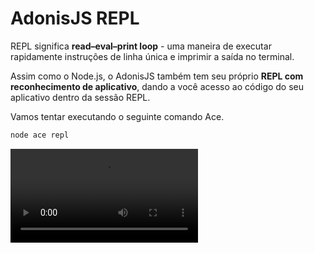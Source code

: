 # AdonisJS REPL

REPL significa **read–eval–print loop** - uma maneira de executar rapidamente instruções de linha única e imprimir a saída no terminal.

Assim como o Node.js, o AdonisJS também tem seu próprio **REPL com reconhecimento de aplicativo**, dando a você acesso ao código do seu aplicativo dentro da sessão REPL.

Vamos tentar executando o seguinte comando Ace.

```sh
node ace repl
```

<video src="/docs/assets/adonis-repl_ibios2.mp4" controls />

## Métodos auxiliares
Escrever as instruções `import` dentro do REPL requer um pouco mais de digitação e, portanto, adicionamos vários métodos de atalho para importar os módulos comumente necessários.

Vamos testar o módulo de criptografia novamente, mas desta vez usaremos o método de atalho para importar o módulo.

<video src="/docs/assets/adonis-repl-shortcuts_jcyxay.mp4" controls />

Você pode visualizar a lista de métodos auxiliares digitando o comando `.ls`.

![](/docs/assets/Screenshot_2020-11-09_at_9.50.06_PM_hekkxu.png)

Assim como tudo o mais, o REPL também tem uma API extensível e, à medida que você instalar novos pacotes, verá a lista de métodos auxiliares crescendo.

Por exemplo: O Lucid ORM vem com o auxiliar `loadModels` para carregar recursivamente modelos do diretório `app/Models`.

<video src="/docs/assets/repl-load-models_ye0rdy.mp4" controls />

## Adicionando auxiliares personalizados

Você pode adicionar seus auxiliares personalizados criando um arquivo de pré-carregamento dentro do diretório `start`. Comece criando um novo arquivo executando o seguinte comando.

::: info NOTA
Certifique-se de selecionar o ambiente como `repl` pressionando a tecla `<SPACE>` e pressione enter.
:::

```sh
node ace make:prldfile repl
```

Em seguida, abra o arquivo recém-criado e cole o seguinte conteúdo dentro dele.

```ts
// start/repl.ts

import Repl from '@ioc:Adonis/Addons/Repl'

Repl.addMethod(
  'sayHi',
  (repl) => {
    console.log(repl.colors.green('hi'))
  },
  { description: 'A test method that prints "hi"' }
)
```

Finalmente, inicie a sessão REPL e digite `sayHi()` para executar o método. Atualmente, estamos escrevendo para o console, no entanto, você pode executar qualquer ação dentro desta função.
